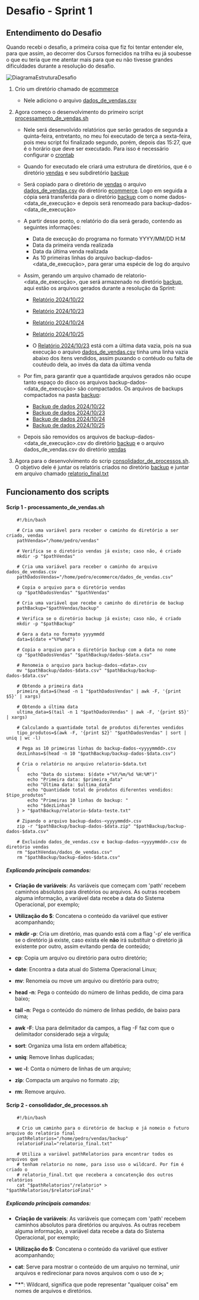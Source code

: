 # Desafio - Sprint 1

## Entendimento do Desafio

Quando recebi o desafio, a primeira coisa que fiz foi tentar entender ele, para que assim, ao decorrer dos Cursos fornecidos na trilha eu já soubesse o que eu teria que me atentar mais para que eu não tivesse grandes dificuldades durante a resolução do desafio.

![DiagramaEstruturaDesafio](/Assets/Diagrama.png)

1. Crio um diretório chamado de [ecommerce](/PB_Pedro_Isse/Sprint1/Evidencias/ecommerce)
    - Nele adiciono o arquivo [dados_de_vendas.csv](/PB_Pedro_Isse/Sprint1/Evidencias/ecommerce/dados_de_vendas.csv)

2. Agora começo o desenvolvimento do primeiro script [processamento_de_vendas.sh](/PB_Pedro_Isse/Sprint1/Evidencias/processamento_de_vendas.sh)

    - Nele será desenvolvido relatórios que serão gerados de segunda a quinta-feira, entretanto, no meu foi executado de terça a sexta-feira, pois meu script foi finalizado segundo, porém, depois das 15:27, que é o horário que deve ser executado. Para isso é necessário configurar o [crontab](/PB_Pedro_Isse/Sprint1/Evidencias/crontab.png)

    - Quando for executado ele criará uma estrutura de diretórios, que é o diretório [vendas](/PB_Pedro_Isse/Sprint1/Evidencias/vendas) e seu subdiretório [backup](/PB_Pedro_Isse/Sprint1/Evidencias/vendas/backup/)

    - Será copiado para o diretório de [vendas](/PB_Pedro_Isse/Sprint1/Evidencias/vendas) o arquivo [dados_de_vendas.csv](/PB_Pedro_Isse/Sprint1/Evidencias/ecommerce/dados_de_vendas.csv) do diretório [ecommerce](/PB_Pedro_Isse/Sprint1/Evidencias/ecommerce). Logo em seguida a cópia será transferida para o diretório [backup](/PB_Pedro_Isse/Sprint1/Evidencias/vendas/backup) com o nome dados-<data_de_execução> e depois será renomeado para backup-dados-<data_de_execução>

    - A partir desse ponto, o relatório do dia será gerado, contendo as seguintes informações: 
        - Data de execução do programa no formato YYYY/MM/DD H:M
        - Data da primeira venda realizada
        - Data da última venda realizada
        - As 10 primeiras linhas do arquivo backup-dados-<data_de_execução>, para gerar uma espécie de log do arquivo

     - Assim, gerando um arquivo chamado de relatorio-<data_de_execução>, que será armazenado no diretório [backup](/PB_Pedro_Isse/Sprint1/Evidencias/vendas/backup), aqui estão os arquivos gerados durante a resolução da Sprint:
        - [Relatório 2024/10/22](/PB_Pedro_Isse/Sprint1/Evidencias/vendas/backup/relatorio-20241022.txt)
        - [Relatório 2024/10/23](/PB_Pedro_Isse/Sprint1/Evidencias/vendas/backup/relatorio-20241023.txt) 
        - [Relatório 2024/10/24](/PB_Pedro_Isse/Sprint1/Evidencias/vendas/backup/relatorio-20241024.txt)
        - [Relatório 2024/10/25](/PB_Pedro_Isse/Sprint1/Evidencias/vendas/backup/relatorio-20241025.txt)

        - O [Relatório 2024/10/23](/PB_Pedro_Isse/Sprint1/Evidencias/vendas/backup/relatorio-20241023.txt) está com a última data vazia, pois na sua execução o arquivo [dados_de_vendas.csv](/PB_Pedro_Isse/Sprint1/Evidencias/ecommerce/dados_de_vendas.csv) tinha uma linha vazia abaixo dos itens vendidos, assim puxando o contéudo ou falta de coutéudo dela, ao invés da data da última venda

    - Por fim, para garantir que a quantidade arquivos gerados não ocupe tanto espaço do disco os arquivos backup-dados-<data_de_execução> são compactados. Os arquivos de backups compactados na pasta [backup](/PB_Pedro_Isse/Sprint1/Evidencias/vendas/backup):
        - [Backup de dados 2024/10/22](/PB_Pedro_Isse/Sprint1/Evidencias/vendas/backup/backup-dados-20241022.zip)
        - [Backup de dados 2024/10/23](/PB_Pedro_Isse/Sprint1/Evidencias/vendas/backup/backup-dados-20241023.zip)
        - [Backup de dados 2024/10/24](/PB_Pedro_Isse/Sprint1/Evidencias/vendas/backup/backup-dados-20241024.zip)
        - [Backup de dados 2024/10/25](/PB_Pedro_Isse/Sprint1/Evidencias/vendas/backup/backup-dados-20241025.zip)
    
    - Depois são removidos os arquivos de backup-dados-<data_de_execução>.csv do diretório [backup](/PB_Pedro_Isse/Sprint1/Evidencias/vendas/backup) e o arquivo dados_de_vendas.csv do diretório [vendas](/PB_Pedro_Isse/Sprint1/Evidencias/vendas)

3. Agora para o desenvolvimento do scrip [consolidador_de_processos.sh](/PB_Pedro_Isse/Sprint1/Evidencias/consolidador_de_processamento.sh). O objetivo dele é juntar os relatóris criados no diretório [backup](/PB_Pedro_Isse/Sprint1/Evidencias/vendas/backup) e juntar em arquivo chamado [relatorio_final.txt](/PB_Pedro_Isse/Sprint1/Evidencias/vendas/backup/relatorio_final.txt)

## Funcionamento dos scripts

#### **Scrip 1 - processamento_de_vendas.sh**

```shell
    #!/bin/bash

    # Cria uma variável para receber o caminho do diretório a ser criado, vendas
    pathVendas="/home/pedro/vendas"

    # Verifica se o diretório vendas já existe; caso não, é criado
    mkdir -p "$pathVendas"

    # Cria uma variável para receber o caminho do arquivo dados_de_vendas.csv
    pathDadosVendas="/home/pedro/ecommerce/dados_de_vendas.csv"

    # Copia o arquivo para o diretório vendas
    cp "$pathDadosVendas" "$pathVendas"

    # Cria uma variável que recebe o caminho do diretório de backup
    pathBackup="$pathVendas/backup"

    # Verifica se o diretório backup já existe; caso não, é criado
    mkdir -p "$pathBackup"

    # Gera a data no formato yyyymmdd
    data=$(date +"%Y%m%d")

    # Copia o arquivo para o diretório backup com a data no nome
    cp "$pathDadosVendas" "$pathBackup/dados-$data.csv"

    # Renomeia o arquivo para backup-dados-<data>.csv
    mv "$pathBackup/dados-$data.csv" "$pathBackup/backup-dados-$data.csv"

    # Obtendo a primeira data
    primeira_data=$(head -n 1 "$pathDadosVendas" | awk -F, '{print $5}' | xargs)

    # Obtendo a última data
    ultima_data=$(tail -n 1 "$pathDadosVendas" | awk -F, '{print $5}' | xargs)

    # Calculando a quantidade total de produtos diferentes vendidos
    tipo_produtos=$(awk -F, '{print $2}' "$pathDadosVendas" | sort | uniq | wc -l)

    # Pega as 10 primeiras linhas do backup-dados-<yyyymmdd>.csv
    dezLinhas=$(head -n 10 "$pathBackup/backup-dados-$data.csv") 

    # Cria o relatório no arquivo relatorio-$data.txt
    {
        echo "Data do sistema: $(date +"%Y/%m/%d %H:%M")"
        echo "Primeira data: $primeira_data"
        echo "Última data: $ultima_data"
        echo "Quantidade total de produtos diferentes vendidos: $tipo_produtos"
        echo "Primeiras 10 linhas do backup: "
        echo "$dezLinhas"
    } > "$pathBackup/relatorio-$data-teste.txt"

    # Zipando o arquivo backup-dados-<yyyymmdd>.csv
    zip -r "$pathBackup/backup-dados-$data.zip" "$pathBackup/backup-dados-$data.csv"

    # Excluindo dados_de_vendas.csv e backup-dados-<yyyymmdd>.csv do diretório vendas
    rm "$pathVendas/dados_de_vendas.csv"
    rm "$pathBackup/backup-dados-$data.csv"
```

##### **Explicando principais comandos:**

- **Criação de variáveis**: As variáveis que começam com 'path' recebem caminhos absolutos para diretórios ou arquivos. As outras recebem alguma informação, a variável data recebe a data do Sistema Operacional, por exemplo;

- **Utilização do $**: Concatena o conteúdo da variável que estiver acompanhando;

- **mkdir -p**: Cria um diretório, mas quando está com a flag '-p' ele verifica se o diretório já existe, caso exista ele **não** irá substituir o diretório já existente por outro, assim evitando perda de conteúdo;

- **cp**: Copia um arquivo ou diretório para outro diretório;

- **date**: Encontra a data atual do Sistema Operacional Linux;

- **mv**: Renomeia ou move um arquivo ou diretório para outro;

- **head -n**: Pega o conteúdo do número de linhas pedido, de cima para baixo;

- **tail -n**: Pega o conteúdo do número de linhas pedido, de baixo para cima;

- **awk -F**: Usa para delimitador da campos, a flag -F faz com que o delimitador considerado seja a vírgula;

- **sort**: Organiza uma lista em ordem alfabética;

- **uniq**: Remove linhas duplicadas;

- **wc -l**: Conta o número de linhas de um arquivo;

- **zip**: Compacta um arquivo no formato <nome>.zip;

- **rm**: Remove arquivo.

#### **Scrip 2 - consolidador_de_processos.sh**

```shell
    #!/bin/bash

    # Crio um caminho para o diretório de backup e já nomeio o futuro arquivo do relatório final
    pathRelatorios="/home/pedro/vendas/backup"
    relatorioFinal="relatorio_final.txt"

    # Utiliza a variável pathRelatorios para encontrar todos os arquivos que
    # tenham relatorio no nome, para isso uso o wildcard. Por fim é criado o 
    # relatorio_final.txt que recebera a concatenção dos outros relatórios
    cat "$pathRelatorios"/relatorio* > "$pathRelatorios/$relatorioFinal"
```

##### **Explicando principais comandos:**

- **Criação de variáveis**: As variáveis que começam com 'path' recebem caminhos absolutos para diretórios ou arquivos. As outras recebem alguma informação, a variável data recebe a data do Sistema Operacional, por exemplo;

- **Utilização do $**: Concatena o conteúdo da variável que estiver acompanhando;

- **cat**: Serve para mostrar o conteúdo de um arquivo no terminal, unir arquivos e redirecionar para novos arquivos com o uso de **>**;

- **"*"**: Wildcard, significa que pode representar "qualquer coisa" em nomes de arquivos e diretórios.

